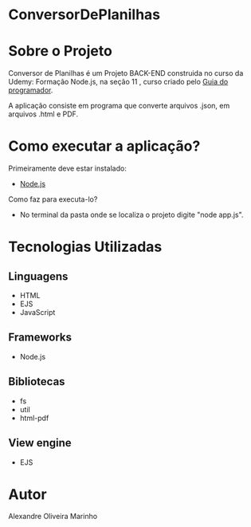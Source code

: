 # ConversorDePlanilhas
# Sobre o Projeto
  Conversor de Planilhas é um Projeto BACK-END construida no curso da Udemy: Formação Node.js, na seção 11 , curso criado pelo [Guia do programador](https://www.udemy.com/course/formacao-nodejs/ "Link do Curso"). 
  
  A aplicação consiste em programa que converte arquivos .json, em arquivos .html e PDF.
 
# Como executar a aplicação?

Primeiramente deve estar instalado:
- [Node.js](https://nodejs.org/en/download)
  
Como faz para executa-lo?
- No terminal da pasta onde se localiza o projeto digite "node app.js".
    

# Tecnologias Utilizadas
## Linguagens
- HTML
- EJS
- JavaScript

## Frameworks
- Node.js

## Bibliotecas
- fs
- util
- html-pdf

## View engine
- EJS

# Autor 
Alexandre Oliveira Marinho


